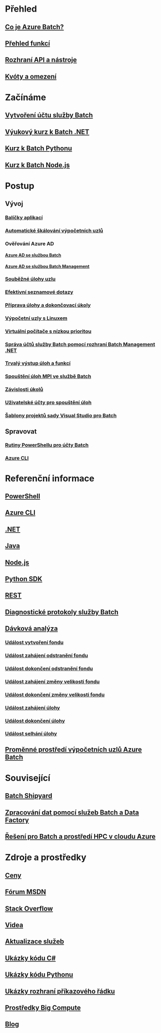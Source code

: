 # Přehled
## [Co je Azure Batch?](batch-technical-overview.md)
## [Přehled funkcí](batch-api-basics.md)
## [Rozhraní API a nástroje](batch-apis-tools.md)
## [Kvóty a omezení](batch-quota-limit.md)
# Začínáme
## [Vytvoření účtu služby Batch](batch-account-create-portal.md)
## [Výukový kurz k Batch .NET](batch-dotnet-get-started.md)
## [Kurz k Batch Pythonu](batch-python-tutorial.md)
## [Kurz k Batch Node.js](batch-nodejs-get-started.md)
# Postup
## Vývoj
### [Balíčky aplikací](batch-application-packages.md)
### [Automatické škálování výpočetních uzlů](batch-automatic-scaling.md)
### Ověřování Azure AD
#### [Azure AD se službou Batch](batch-aad-auth.md)
#### [Azure AD se službou Batch Management](batch-aad-auth-management.md)
### [Souběžné úlohy uzlu](batch-parallel-node-tasks.md)
### [Efektivní seznamové dotazy](batch-efficient-list-queries.md)
### [Příprava úlohy a dokončovací úkoly](batch-job-prep-release.md)
### [Výpočetní uzly s Linuxem](batch-linux-nodes.md)
### [Virtuální počítače s nízkou prioritou](batch-low-pri-vms.md)
### [Správa účtů služby Batch pomocí rozhraní Batch Management .NET](batch-management-dotnet.md)
### [Trvalý výstup úloh a funkcí](batch-task-output.md)
### [Spouštění úloh MPI ve službě Batch](batch-mpi.md)
### [Závislosti úkolů](batch-task-dependencies.md)
### [Uživatelské účty pro spouštění úloh](batch-user-accounts.md)
### [Šablony projektů sady Visual Studio pro Batch](batch-visual-studio-templates.md)
## Spravovat
### [Rutiny PowerShellu pro účty Batch](batch-powershell-cmdlets-get-started.md)
### [Azure CLI](batch-cli-get-started.md)

# Referenční informace
## [PowerShell](/powershell/module/azurerm.batch)
## [Azure CLI](/cli/azure/batch)
## [.NET](/dotnet/api/microsoft.azure.batch)
## [Java](/java/api/com.microsoft.azure.batch)
## [Node.js](http://azure.github.io/azure-sdk-for-node/azure-batch/latest)
## [Python SDK](http://azure-sdk-for-python.readthedocs.io/en/latest/ref/azure.batch.html)
## [REST](/rest/api/batchservice)
## [Diagnostické protokoly služby Batch](batch-diagnostics.md)
## [Dávková analýza](batch-analytics.md)
### [Událost vytvoření fondu](batch-pool-create-event.md)
### [Událost zahájení odstranění fondu](batch-pool-delete-start-event.md)
### [Událost dokončení odstranění fondu](batch-pool-delete-complete-event.md)
### [Událost zahájení změny velikosti fondu](batch-pool-resize-start-event.md)
### [Událost dokončení změny velikosti fondu](batch-pool-resize-complete-event.md)
### [Událost zahájení úlohy](batch-task-start-event.md)
### [Událost dokončení úlohy](batch-task-complete-event.md)
### [Událost selhání úlohy](batch-task-fail-event.md)
## [Proměnné prostředí výpočetních uzlů Azure Batch](batch-compute-node-environment-variables.md)

# Související
## [Batch Shipyard](https://github.com/Azure/batch-shipyard)
## [Zpracování dat pomocí služeb Batch a Data Factory](../data-factory/data-factory-data-processing-using-batch.md?toc=%2fazure%2fbatch%2ftoc.json)
## [Řešení pro Batch a prostředí HPC v cloudu Azure](batch-hpc-solutions.md)

# Zdroje a prostředky
## [Ceny](https://azure.microsoft.com/pricing/details/batch/)
## [Fórum MSDN](https://social.msdn.microsoft.com/Forums/en-us/home?forum=azurebatch)
## [Stack Overflow](http://stackoverflow.com/questions/tagged/azure-batch)
## [Videa](https://azure.microsoft.com/documentation/videos/index/?services=batch)
## [Aktualizace služeb](https://azure.microsoft.com/updates/?product=batch&updatetype=&platform=)
## [Ukázky kódu C#](https://github.com/Azure/azure-batch-samples/tree/master/CSharp/)
## [Ukázky kódu Pythonu](https://github.com/Azure/azure-batch-samples/tree/master/Python/Batch)
## [Ukázky rozhraní příkazového řádku](batch-cli-samples.md)
## [Prostředky Big Compute](big-compute-resources.md)
## [Blog](https://blogs.technet.microsoft.com/windowshpc/)


